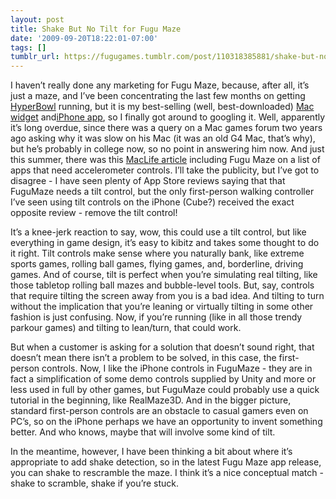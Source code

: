 ```yaml
---
layout: post
title: Shake But No Tilt for Fugu Maze
date: '2009-09-20T18:22:01-07:00'
tags: []
tumblr_url: https://fugugames.tumblr.com/post/110318385881/shake-but-no-tilt-for-fugu-maze
---
```

I haven’t really done any marketing for Fugu Maze, because, after all, it’s just a maze, and I’ve been concentrating the last few months on getting [HyperBowl](http://hyperbowl3d.com/) running, but it is my best-selling (well, best-downloaded) [Mac widget](http://www.apple.com/downloads/dashboard/games/fugumaze.html) and[iPhone app](http://itunes.com/app/fugumaze), so I finally got around to googling it. Well, apparently it’s long overdue, since there was a query on a Mac games forum two years ago asking why it was slow on his Mac (it was an old G4 Mac, that’s why), but he’s probably in college now, so no point in answering him now. And just this summer, there was this [MacLife article](http://www.maclife.com/article/feature/10_apps_need_push_use_accelerometer?page=0%2C1) including Fugu Maze on a list of apps that need accelerometer controls. I’ll take the publicity, but I’ve got to disagree - I have seen plenty of App Store reviews saying that that FuguMaze needs a tilt control, but the only first-person walking controller I’ve seen using tilt controls on the iPhone (Cube?) received the exact opposite review - remove the tilt control!

It’s a knee-jerk reaction to say, wow, this could use a tilt control, but like everything in game design, it’s easy to kibitz and takes some thought to do it right. Tilt controls make sense where you naturally bank, like extreme sports games, rolling ball games, flying games, and, borderline, driving games. And of course, tilt is perfect when you’re simulating real tilting, like those tabletop rolling ball mazes and bubble-level tools. But, say, controls that require tilting the screen away from you is a bad idea. And tilting to turn without the implication that you’re leaning or virtually tilting in some other fashion is just confusing. Now, if you’re running (like in all those trendy parkour games) and tilting to lean/turn, that could work.

But when a customer is asking for a solution that doesn’t sound right, that doesn’t mean there isn’t a problem to be solved, in this case, the first-person controls. Now, I like the iPhone controls in FuguMaze - they are in fact a simplification of some demo controls supplied by Unity and more or less used in full by other games, but FuguMaze could probably use a quick tutorial in the beginning, like RealMaze3D. And in the bigger picture, standard first-person controls are an obstacle to casual gamers even on PC’s, so on the iPhone perhaps we have an opportunity to invent something better. And who knows, maybe that will involve some kind of tilt.

In the meantime, however, I have been thinking a bit about where it’s appropriate to add shake detection, so in the latest Fugu Maze app release, you can shake to rescramble the maze. I think it’s a nice conceptual match - shake to scramble, shake if you’re stuck.


